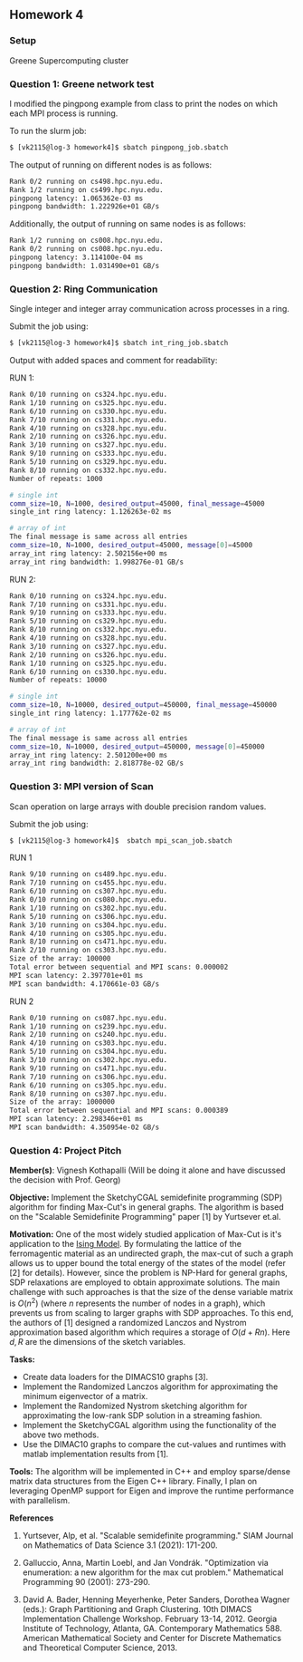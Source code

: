## Homework 4

### Setup
Greene Supercomputing cluster

### Question 1: Greene network test

I modified the pingpong example from class to print the nodes on which each MPI process is running.

To run the slurm job:
```bash
$ [vk2115@log-3 homework4]$ sbatch pingpong_job.sbatch
```

The output of running on different nodes is as follows:
```bash
Rank 0/2 running on cs498.hpc.nyu.edu.
Rank 1/2 running on cs499.hpc.nyu.edu.
pingpong latency: 1.065362e-03 ms
pingpong bandwidth: 1.222926e+01 GB/s
```

Additionally, the output of running on same nodes is as follows:
```bash
Rank 1/2 running on cs008.hpc.nyu.edu.
Rank 0/2 running on cs008.hpc.nyu.edu.
pingpong latency: 3.114100e-04 ms
pingpong bandwidth: 1.031490e+01 GB/s
```

### Question 2: Ring Communication

Single integer and integer array communication across processes in a ring.

Submit the job using:
```bash
$ [vk2115@log-3 homework4]$ sbatch int_ring_job.sbatch
```

Output with added spaces and comment for readability:

RUN 1:

```bash
Rank 0/10 running on cs324.hpc.nyu.edu.
Rank 1/10 running on cs325.hpc.nyu.edu.
Rank 6/10 running on cs330.hpc.nyu.edu.
Rank 7/10 running on cs331.hpc.nyu.edu.
Rank 4/10 running on cs328.hpc.nyu.edu.
Rank 2/10 running on cs326.hpc.nyu.edu.
Rank 3/10 running on cs327.hpc.nyu.edu.
Rank 9/10 running on cs333.hpc.nyu.edu.
Rank 5/10 running on cs329.hpc.nyu.edu.
Rank 8/10 running on cs332.hpc.nyu.edu.
Number of repeats: 1000

# single int
comm_size=10, N=1000, desired_output=45000, final_message=45000
single_int ring latency: 1.126263e-02 ms

# array of int
The final message is same across all entries
comm_size=10, N=1000, desired_output=45000, message[0]=45000
array_int ring latency: 2.502156e+00 ms
array_int ring bandwidth: 1.998276e-01 GB/s
```

RUN 2:

```bash
Rank 0/10 running on cs324.hpc.nyu.edu.
Rank 7/10 running on cs331.hpc.nyu.edu.
Rank 9/10 running on cs333.hpc.nyu.edu.
Rank 5/10 running on cs329.hpc.nyu.edu.
Rank 8/10 running on cs332.hpc.nyu.edu.
Rank 4/10 running on cs328.hpc.nyu.edu.
Rank 3/10 running on cs327.hpc.nyu.edu.
Rank 2/10 running on cs326.hpc.nyu.edu.
Rank 1/10 running on cs325.hpc.nyu.edu.
Rank 6/10 running on cs330.hpc.nyu.edu.
Number of repeats: 10000

# single int
comm_size=10, N=10000, desired_output=450000, final_message=450000
single_int ring latency: 1.177762e-02 ms

# array of int
The final message is same across all entries
comm_size=10, N=10000, desired_output=450000, message[0]=450000
array_int ring latency: 2.501200e+00 ms
array_int ring bandwidth: 2.818778e-02 GB/s
```

### Question 3: MPI version of Scan

Scan operation on large arrays with double precision random values.

Submit the job using:
```bash
$ [vk2115@log-3 homework4]$  sbatch mpi_scan_job.sbatch
```

RUN 1

```bash
Rank 9/10 running on cs489.hpc.nyu.edu.
Rank 7/10 running on cs455.hpc.nyu.edu.
Rank 6/10 running on cs307.hpc.nyu.edu.
Rank 0/10 running on cs080.hpc.nyu.edu.
Rank 1/10 running on cs302.hpc.nyu.edu.
Rank 5/10 running on cs306.hpc.nyu.edu.
Rank 3/10 running on cs304.hpc.nyu.edu.
Rank 4/10 running on cs305.hpc.nyu.edu.
Rank 8/10 running on cs471.hpc.nyu.edu.
Rank 2/10 running on cs303.hpc.nyu.edu.
Size of the array: 100000
Total error between sequential and MPI scans: 0.000002
MPI scan latency: 2.397701e+01 ms
MPI scan bandwidth: 4.170661e-03 GB/s
```

RUN 2

```bash
Rank 0/10 running on cs087.hpc.nyu.edu.
Rank 1/10 running on cs239.hpc.nyu.edu.
Rank 2/10 running on cs240.hpc.nyu.edu.
Rank 4/10 running on cs303.hpc.nyu.edu.
Rank 5/10 running on cs304.hpc.nyu.edu.
Rank 3/10 running on cs302.hpc.nyu.edu.
Rank 9/10 running on cs471.hpc.nyu.edu.
Rank 7/10 running on cs306.hpc.nyu.edu.
Rank 6/10 running on cs305.hpc.nyu.edu.
Rank 8/10 running on cs307.hpc.nyu.edu.
Size of the array: 1000000
Total error between sequential and MPI scans: 0.000389
MPI scan latency: 2.298346e+01 ms
MPI scan bandwidth: 4.350954e-02 GB/s
```

### Question 4: Project Pitch

**Member(s)**: Vignesh Kothapalli (Will be doing it alone and have discussed the decision with Prof. Georg)

**Objective:** Implement the SketchyCGAL semidefinite programming (SDP) algorithm for finding Max-Cut's in general graphs. The algorithm is based on the "Scalable Semidefinite Programming" paper [1] by Yurtsever et.al.

**Motivation:** One of the most widely studied application of Max-Cut is it's application to the [Ising Model](https://www.wikiwand.com/en/Ising_model). By formulating the lattice of the ferromagentic material as an undirected graph, the max-cut of such a graph allows us to upper bound the total energy of the states of the model (refer [2] for details). However, since the problem is NP-Hard for general graphs, SDP relaxations are employed to obtain approximate solutions. The main challenge with such approaches is that the size of the dense variable matrix is $O(n^2)$ (where $n$ represents the number of nodes in a graph), which prevents us from scaling to larger graphs with SDP approaches. To this end, the authors of [1] designed a randomized Lanczos and Nystrom approximation based algorithm which requires a storage of $O(d + Rn)$. Here $d, R$ are the dimensions of the sketch variables.

**Tasks:**
- Create data loaders for the DIMACS10 graphs [3].
- Implement the Randomized Lanczos algorithm for approximating the minimum eigenvector of a matrix.
- Implement the Randomized Nystrom sketching algorithm for approximating the low-rank SDP solution in a streaming fashion.
- Implement the SketchyCGAL algorithm using the functionality of the above two methods.
- Use the DIMAC10 graphs to compare the cut-values and runtimes with matlab implementation results from [1].

**Tools:** The algorithm will be implemented in C++ and employ sparse/dense matrix data structures from the Eigen C++ library. Finally, I plan on leveraging OpenMP support for Eigen and improve the runtime performance with parallelism.


**References**

1. Yurtsever, Alp, et al. "Scalable semidefinite programming." SIAM Journal on Mathematics of Data Science 3.1 (2021): 171-200.

2. Galluccio, Anna, Martin Loebl, and Jan Vondrák. "Optimization via enumeration: a new algorithm for the max cut problem." Mathematical Programming 90 (2001): 273-290.

3. David A. Bader, Henning Meyerhenke, Peter Sanders, Dorothea Wagner (eds.): Graph Partitioning and Graph Clustering. 10th DIMACS Implementation Challenge Workshop. February 13-14, 2012. Georgia Institute of Technology, Atlanta, GA. Contemporary Mathematics 588. American Mathematical Society and Center for Discrete Mathematics and Theoretical Computer Science, 2013.

